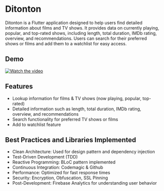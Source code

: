# Ditonton

Ditonton is a Flutter application designed to help users find detailed
information about films and TV shows. It provides data on currently playing,
popular, and top-rated shows, including length, total duration, IMDb rating,
overview, and recommendations. Users can search for their preferred shows or
films and add them to a watchlist for easy access.

## Demo

[![Watch the video](https://img.youtube.com/vi/3agwA9XDDfA/0.jpg)](https://www.youtube.com/shorts/3agwA9XDDfA)

## Features

- Lookup information for films & TV shows (now playing, popular, top-rated)
- Detailed information such as length, total duration, IMDb rating, overview,
  and recommendations
- Search functionality for preferred TV shows or films
- Add to watchlist feature

## Best Practices and Libraries Implemented

- Clean Architecture: Used for design pattern and dependency injection
- Test-Driven Development (TDD)
- Reactive Programming: BLoC pattern implemented
- Continuous Integration: Codemagic & Github
- Performance: Optimized for fast response times
- Security: Encryption, Obfuscation, SSL Pinning
- Post-Development: Firebase Analytics for understanding user behavior

